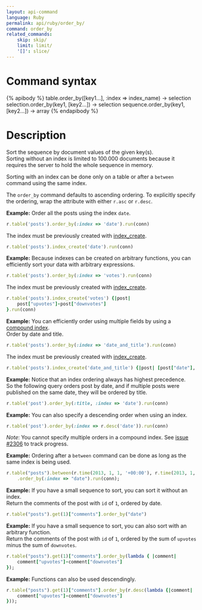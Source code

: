 ```yaml
---
layout: api-command
language: Ruby
permalink: api/ruby/order_by/
command: order_by
related_commands:
    skip: skip/
    limit: limit/
    '[]': slice/
---
```


# Command syntax #

{% apibody %}
table.order_by([key1...], :index => index_name) -> selection<stream>
selection.order_by(key1, [key2...]) -> selection<array>
sequence.order_by(key1, [key2...]) -> array
{% endapibody %}

# Description #

Sort the sequence by document values of the given key(s).   
Sorting without an index is limited to 100.000 documents because it requires the server to hold
the whole sequence in memory.

Sorting with an index can be done only on a table or after a `between` command using the same index.

The `order_by` command defaults to ascending ordering. To explicitly specify the ordering, wrap the attribute with either `r.asc` or
`r.desc`.


__Example:__ Order all the posts using the index `date`.   

```rb
r.table('posts').order_by(:index => 'date').run(conn)
```

The index must be previously created with [index_create](/api/ruby/index_create/).

```rb
r.table('posts').index_create('date').run(conn)
```


__Example:__ Because indexes can be created on arbitrary functions, you can efficiently
sort your data with arbitrary expressions.

```rb
r.table('posts').order_by(:index => 'votes').run(conn)
```

The index must be previously created with [index_create](/api/ruby/index_create/).

```rb
r.table('posts').index_create('votes') {|post|
    post["upvotes"]-post["downvotes"]
}.run(conn)
```

__Example:__ You can efficiently order using multiple fields by using a
[compound index](http://www.rethinkdb.com/docs/secondary-indexes/python/).  
Order by date and title.

```rb
r.table('posts').order_by(:index => 'date_and_title').run(conn)
```

The index must be previously created with [index_create](/api/ruby/index_create/).

```rb
r.table('posts').index_create('date_and_title') {|post| [post["date"], post["title"]]}.run(conn)
```

__Example:__ Notice that an index ordering always has highest precedence.    
So the following query orders post by date, and if multiple posts were published on the
same date, they will be ordered by title.

```rb
r.table('post').order_by(:title, :index => 'date').run(conn)
```

__Example:__ You can also specify a descending order when using an index.

```rb
r.table('post').order_by(:index => r.desc('date')).run(conn)
```

_Note_: You cannot specify multiple orders in a compound index. See [issue #2306](https://github.com/rethinkdb/rethinkdb/issues/2306)
to track progress.


__Example:__ Ordering after a `between` command can be done as long as the same index is being used.

```rb
r.table("posts").between(r.time(2013, 1, 1, '+00:00'), r.time(2013, 1, 1, '+00:00'), :index => "date")
    .order_by(:index => "date").run(conn);
```

__Example:__ If you have a small sequence to sort, you can sort it without an index.   
Return the comments of the post with `id` of `1`, ordered by date.

```rb
r.table("posts").get(1)["comments"].order_by("date")
```

__Example:__ If you have a small sequence to sort, you can also sort with an arbitrary function.   
Return the comments of the post with `id` of `1`, ordered by the sum of `upvotes` minus the sum of `downvotes`.

```rb
r.table("posts").get(1)["comments"].order_by(lambda { |comment|
    comment["upvotes"]-comment["downvotes"]
});
```

__Example:__ Functions can also be used descendingly.

```rb
r.table("posts").get(1)["comments"].order_by(r.desc(lambda {|comment|
    comment["upvotes"]-comment["downvotes"]
}));
```


